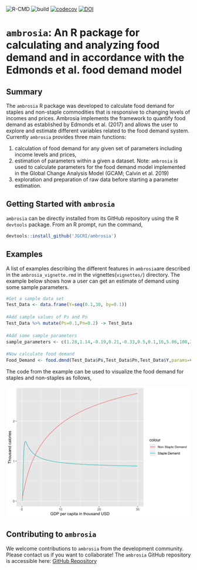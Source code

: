 ![R-CMD](https://github.com/JGCRI/ambrosia/workflows/R-CMD/badge.svg) ![build](https://github.com/JGCRI/ambrosia/workflows/build/badge.svg) [![codecov](https://codecov.io/gh/JGCRI/ambrosia/branch/master/graph/badge.svg)](https://codecov.io/gh/JGCRI/ambrosia)
[![DOI](https://zenodo.org/badge/69679416.svg)](https://zenodo.org/badge/latestdoi/69679416)



# `ambrosia`: An R package for calculating and analyzing food demand and in accordance with the Edmonds et al. food demand model

## Summary
The `ambrosia` R package was developed to calculate food demand for staples and non-staple commodities that is responsive to changing levels of incomes and prices. Ambrosia implements the framework to quantify food demand as established by Edmonds et al. (2017) and allows the user to explore and estimate different variables related to the food demand system. Currently `ambrosia` provides three main functions:
1. calculation of food demand for any given set of parameters including income levels and prices,
2. estimation of parameters within a given a dataset.  Note:  `ambrosia` is used to calculate parameters for the food demand model implemented in the Global Change Analysis Model (GCAM; Calvin et al. 2019)
3. exploration and preparation of raw data before starting a parameter estimation.


## Getting Started with `ambrosia`

`ambrosia` can be directly installed from its GitHub repository using the R `devtools` package. From an R prompt, run the command,

```r
devtools::install_github('JGCRI/ambrosia')

```

## Examples

A list of examples describing the different features in `ambrosia`are described in the `ambrosia_vignette.rmd` in the vignettes(`vignettes/`) directory. The example below shows how a user can get an estimate of demand using some sample parameters.

```r
#Get a sample data set
Test_Data <- data.frame(Y=seq(0.1,30, by=0.1))

#Add sample values of Ps and Pn
Test_Data %>% mutate(Ps=0.1,Pn=0.2) -> Test_Data

#Add some sample parameters
sample_parameters <- c(1.28,1.14,-0.19,0.21,-0.33,0.5,0.1,16,5.06,100,20)

#Now calculate food demand
Food_Demand <- food.dmnd(Test_Data$Ps,Test_Data$Pn,Test_Data$Y,params=vec2param(sample_parameters))

```
The code from the example can be used to visualize the food demand for staples and non-staples as follows,

![A simple plot of food demand for staples and non-staples for changing incomes and constant prices.](vignettes/example_3.png)

## Contributing to `ambrosia`
We welcome contributions to `ambrosia` from the development community. Please contact us if you want to collaborate! The `ambrosia` GitHub repository is accessible here: [GitHub Repository](https://github.com/JGCRI/ambrosia)
